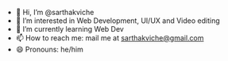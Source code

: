 - 👋 Hi, I’m @sarthakviche
- 👀 I’m interested in Web Development, UI/UX and Video editing
- 🌱 I’m currently learning Web Dev
- 📫 How to reach me: mail me at sarthakviche@gmail.com
- 😄 Pronouns: he/him

<!---
sarthakviche/sarthakviche is a ✨ special ✨ repository because its `README.md` (this file) appears on your GitHub profile.
You can click the Preview link to take a look at your changes.
--->
